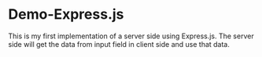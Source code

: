 ﻿# Demo-Express.js
This is my first implementation of a server side using Express.js.
The server side will get the data from input field in client side and use that data.
